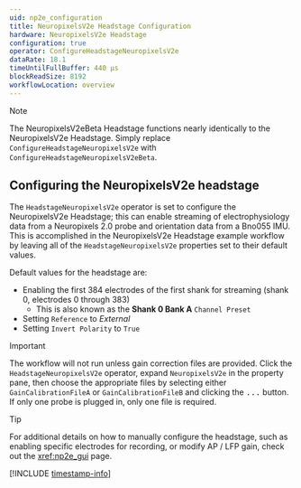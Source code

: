 ```yaml
---
uid: np2e_configuration
title: NeuropixelsV2e Headstage Configuration
hardware: NeuropixelsV2e Headstage
configuration: true
operator: ConfigureHeadstageNeuropixelsV2e
dataRate: 18.1
timeUntilFullBuffer: 440 μs
blockReadSize: 8192
workflowLocation: overview
---
```


> [!NOTE] 
> The NeuropixelsV2eBeta Headstage functions nearly identically to the NeuropixelsV2e
> Headstage. Simply replace `ConfigureHeadstageNeuropixelsV2e` with
> `ConfigureHeadstageNeuropixelsV2eBeta`.

## Configuring the NeuropixelsV2e headstage
The `HeadstageNeuropixelsV2e` operator is set to configure the NeuropixelsV2e Headstage; this can
enable streaming of electrophysiology data from a Neuropixels 2.0 probe and orientation data from a
Bno055 IMU. This is accomplished in the NeuropixelsV2e Headstage example workflow by leaving all of
the `HeadstageNeuropixelsV2e` properties set to their default values.

Default values for the headstage are:
- Enabling the first 384 electrodes of the first shank for streaming (shank 0, electrodes 0 through 383)
    - This is also known as the **Shank 0 Bank A** `Channel Preset`
- Setting `Reference` to *External*
- Setting `Invert Polarity` to `True`

> [!IMPORTANT] 
> The workflow will not run unless gain correction files are provided. Click the
> `HeadstageNeuropixelsV2e` operator, expand `NeuropixelsV2e` in the property pane, then choose the
> appropriate files by selecting either `GainCalibrationFileA` or `GainCalibrationFileB` and
> clicking the <kbd>...</kbd> button. If only one probe is plugged in, only one file is required.

> [!TIP] 
> For additional details on how to manually configure the headstage, such as enabling
> specific electrodes for recording, or modify AP / LFP gain, check out the <xref:np2e_gui> page.

[!INCLUDE [timestamp-info](../../../includes/configuration-timestamp.md)]